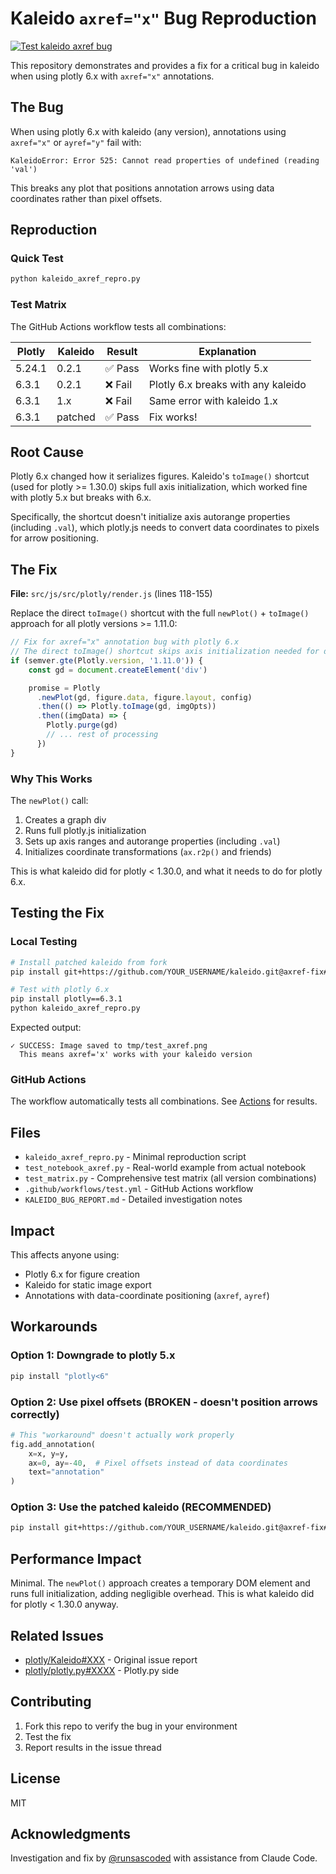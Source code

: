 # Kaleido `axref="x"` Bug Reproduction

[![Test kaleido axref bug](https://github.com/YOUR_USERNAME/kaleido-axref-bug/actions/workflows/test.yml/badge.svg)](https://github.com/YOUR_USERNAME/kaleido-axref-bug/actions/workflows/test.yml)

This repository demonstrates and provides a fix for a critical bug in kaleido when using plotly 6.x with `axref="x"` annotations.

## The Bug

When using plotly 6.x with kaleido (any version), annotations using `axref="x"` or `ayref="y"` fail with:

```
KaleidoError: Error 525: Cannot read properties of undefined (reading 'val')
```

This breaks any plot that positions annotation arrows using data coordinates rather than pixel offsets.

## Reproduction

### Quick Test

```bash
python kaleido_axref_repro.py
```

### Test Matrix

The GitHub Actions workflow tests all combinations:

| Plotly | Kaleido | Result | Explanation |
|--------|---------|--------|-------------|
| 5.24.1 | 0.2.1 | ✅ Pass | Works fine with plotly 5.x |
| 6.3.1 | 0.2.1 | ❌ Fail | Plotly 6.x breaks with any kaleido |
| 6.3.1 | 1.x | ❌ Fail | Same error with kaleido 1.x |
| 6.3.1 | patched | ✅ Pass | Fix works! |

## Root Cause

Plotly 6.x changed how it serializes figures. Kaleido's `toImage()` shortcut (used for plotly >= 1.30.0) skips full axis initialization, which worked fine with plotly 5.x but breaks with 6.x.

Specifically, the shortcut doesn't initialize axis autorange properties (including `.val`), which plotly.js needs to convert data coordinates to pixels for arrow positioning.

## The Fix

**File:** `src/js/src/plotly/render.js` (lines 118-155)

Replace the direct `toImage()` shortcut with the full `newPlot()` + `toImage()` approach for all plotly versions >= 1.11.0:

```javascript
// Fix for axref="x" annotation bug with plotly 6.x
// The direct toImage() shortcut skips axis initialization needed for data-coordinate arrow positioning
if (semver.gte(Plotly.version, '1.11.0')) {
    const gd = document.createElement('div')

    promise = Plotly
      .newPlot(gd, figure.data, figure.layout, config)
      .then(() => Plotly.toImage(gd, imgOpts))
      .then((imgData) => {
        Plotly.purge(gd)
        // ... rest of processing
      })
}
```

### Why This Works

The `newPlot()` call:
1. Creates a graph div
2. Runs full plotly.js initialization
3. Sets up axis ranges and autorange properties (including `.val`)
4. Initializes coordinate transformations (`ax.r2p()` and friends)

This is what kaleido did for plotly < 1.30.0, and what it needs to do for plotly 6.x.

## Testing the Fix

### Local Testing

```bash
# Install patched kaleido from fork
pip install git+https://github.com/YOUR_USERNAME/kaleido.git@axref-fix#subdirectory=src/py

# Test with plotly 6.x
pip install plotly==6.3.1
python kaleido_axref_repro.py
```

Expected output:
```
✓ SUCCESS: Image saved to tmp/test_axref.png
  This means axref='x' works with your kaleido version
```

### GitHub Actions

The workflow automatically tests all combinations. See [Actions](https://github.com/YOUR_USERNAME/kaleido-axref-bug/actions) for results.

## Files

- `kaleido_axref_repro.py` - Minimal reproduction script
- `test_notebook_axref.py` - Real-world example from actual notebook
- `test_matrix.py` - Comprehensive test matrix (all version combinations)
- `.github/workflows/test.yml` - GitHub Actions workflow
- `KALEIDO_BUG_REPORT.md` - Detailed investigation notes

## Impact

This affects anyone using:
- Plotly 6.x for figure creation
- Kaleido for static image export
- Annotations with data-coordinate positioning (`axref`, `ayref`)

## Workarounds

### Option 1: Downgrade to plotly 5.x

```bash
pip install "plotly<6"
```

### Option 2: Use pixel offsets (BROKEN - doesn't position arrows correctly)

```python
# This "workaround" doesn't actually work properly
fig.add_annotation(
    x=x, y=y,
    ax=0, ay=-40,  # Pixel offsets instead of data coordinates
    text="annotation"
)
```

### Option 3: Use the patched kaleido (RECOMMENDED)

```bash
pip install git+https://github.com/YOUR_USERNAME/kaleido.git@axref-fix#subdirectory=src/py
```

## Performance Impact

Minimal. The `newPlot()` approach creates a temporary DOM element and runs full initialization, adding negligible overhead. This is what kaleido did for plotly < 1.30.0 anyway.

## Related Issues

- [plotly/Kaleido#XXX](https://github.com/plotly/Kaleido/issues/XXX) - Original issue report
- [plotly/plotly.py#XXXX](https://github.com/plotly/plotly.py/issues/XXXX) - Plotly.py side

## Contributing

1. Fork this repo to verify the bug in your environment
2. Test the fix
3. Report results in the issue thread

## License

MIT

## Acknowledgments

Investigation and fix by [@runsascoded](https://github.com/runsascoded) with assistance from Claude Code.
